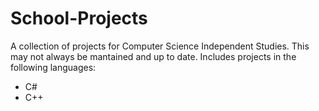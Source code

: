 # School-Projects
A collection of projects for Computer Science Independent Studies.
This may not always be mantained and up to date.
Includes projects in the following languages:
 - C#
 - C++
